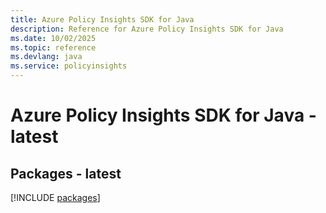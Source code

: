 ```yaml
---
title: Azure Policy Insights SDK for Java
description: Reference for Azure Policy Insights SDK for Java
ms.date: 10/02/2025
ms.topic: reference
ms.devlang: java
ms.service: policyinsights
---
```

# Azure Policy Insights SDK for Java - latest
## Packages - latest
[!INCLUDE [packages](policy-insights-index.md)]